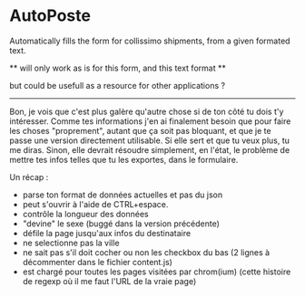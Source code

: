 AutoPoste
=========

Automatically fills the form for collissimo shipments, from a given formated text.


** will only work as is for this form, and this text format ** 

but could be usefull as a resource for other applications ?
_________________________________________________________


Bon, je vois que c'est plus galère qu'autre chose si de ton côté tu dois t'y intéresser. Comme tes informations j'en ai finalement besoin que pour faire les choses "proprement", autant que ça soit pas bloquant, et que je te passe une version directement utilisable. Si elle sert et que tu veux plus, tu me diras. Sinon, elle devrait résoudre simplement, en l'état, le problème de mettre tes infos telles que tu les exportes, dans le formulaire.

Un récap :

 - parse ton format de données actuelles et pas du json
 - peut s'ouvrir à l'aide de CTRL+espace.
 - contrôle la longueur des données
 - "devine" le sexe (buggé dans la version précédente)
 - défile la page jusqu'aux infos du destinataire
 - ne selectionne pas la ville
 - ne sait pas s'il doit cocher ou non les checkbox du bas (2 lignes à décommenter dans le fichier content.js)
 - est chargé pour toutes les pages visitées par chrom(ium) (cette histoire de regexp où il me faut l'URL de la vraie page)
